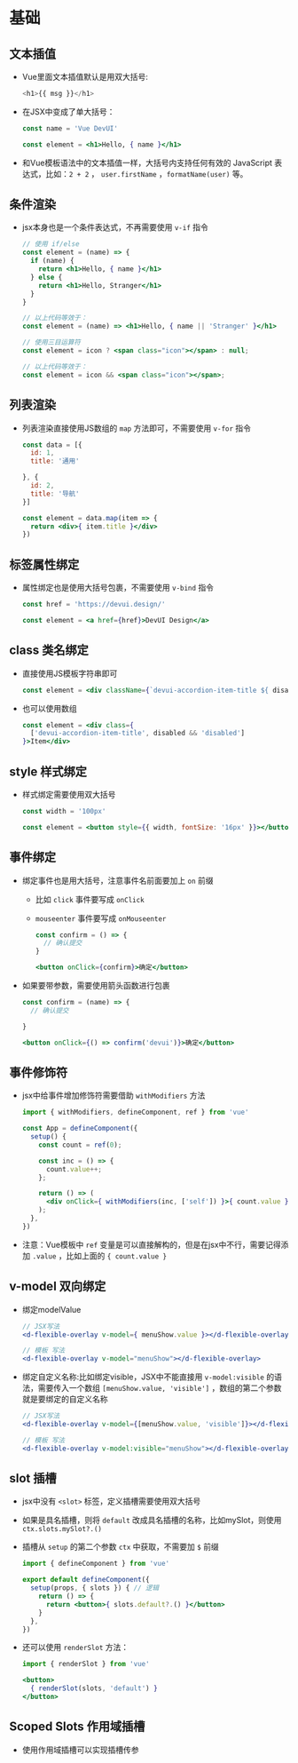 # 基础

## 文本插值

+ Vue里面文本插值默认是用双大括号:

  ```js
  <h1>{{ msg }}</h1>
  ```

+ 在JSX中变成了单大括号：

  ```jsx
  const name = 'Vue DevUI'

  const element = <h1>Hello, { name }</h1>
  ```

+ 和Vue模板语法中的文本插值一样，大括号内支持任何有效的 JavaScript 表达式，比如：`2 + 2` ， `user.firstName` ，`formatName(user)` 等。

## 条件渲染

+ jsx本身也是一个条件表达式，不再需要使用 `v-if` 指令

  ```jsx
  // 使用 if/else
  const element = (name) => {
    if (name) {
      return <h1>Hello, { name }</h1>
    } else {
      return <h1>Hello, Stranger</h1>
    }
  }

  // 以上代码等效于：
  const element = (name) => <h1>Hello, { name || 'Stranger' }</h1>
  ```

  ```jsx
  // 使用三目运算符
  const element = icon ? <span class="icon"></span> : null;

  // 以上代码等效于：
  const element = icon && <span class="icon"></span>;
  ```

## 列表渲染

+ 列表渲染直接使用JS数组的 `map` 方法即可，不需要使用 `v-for` 指令

  ```jsx
  const data = [{
    id: 1,
    title: '通用'

  }, {
    id: 2,
    title: '导航'
  }]

  const element = data.map(item => {
    return <div>{ item.title }</div>
  })
  ```

## 标签属性绑定

+ 属性绑定也是使用大括号包裹，不需要使用 `v-bind` 指令

  ```jsx
  const href = 'https://devui.design/'

  const element = <a href={href}>DevUI Design</a>
  ```

## class 类名绑定

+ 直接使用JS模板字符串即可

  ```jsx
  const element = <div className={`devui-accordion-item-title ${ disabled ? 'disabled' : '' }`}></div>
  ```

+ 也可以使用数组

  ```jsx
  const element = <div class={
    ['devui-accordion-item-title', disabled && 'disabled']
  }>Item</div>
  ```

## style 样式绑定

+ 样式绑定需要使用双大括号

  ```jsx
  const width = '100px'

  const element = <button style={{ width, fontSize: '16px' }}></button>
  ```

## 事件绑定

+ 绑定事件也是用大括号，注意事件名前面要加上 `on` 前缀

  + 比如 `click` 事件要写成 `onClick`
  + `mouseenter` 事件要写成 `onMouseenter`

    ```jsx
    const confirm = () => {
      // 确认提交
    }

    <button onClick={confirm}>确定</button>
    ```

+ 如果要带参数，需要使用箭头函数进行包裹

  ```jsx
  const confirm = (name) => {
    // 确认提交

  }

  <button onClick={() => confirm('devui')}>确定</button>
  ```

## 事件修饰符

+ jsx中给事件增加修饰符需要借助 `withModifiers` 方法

  ```jsx
  import { withModifiers, defineComponent, ref } from 'vue'

  const App = defineComponent({
    setup() {
      const count = ref(0);

      const inc = () => {
        count.value++;
      };

      return () => (
        <div onClick={ withModifiers(inc, ['self']) }>{ count.value }</div>
      );
    },
  })
  ```

+ 注意：Vue模板中 `ref` 变量是可以直接解构的，但是在jsx中不行，需要记得添加 `.value` ，比如上面的 `{ count.value }`

## v-model 双向绑定

+ 绑定modelValue

  ```jsx
  // JSX写法
  <d-flexible-overlay v-model={ menuShow.value }></d-flexible-overlay>

  // 模板 写法
  <d-flexible-overlay v-model="menuShow"></d-flexible-overlay>
  ```

+ 绑定自定义名称:比如绑定visible，JSX中不能直接用 `v-model:visible` 的语法，需要传入一个数组 `[menuShow.value, 'visible']` ，数组的第二个参数就是要绑定的自定义名称

  ```jsx
  // JSX写法
  <d-flexible-overlay v-model={[menuShow.value, 'visible']}></d-flexible-overlay>

  // 模板 写法
  <d-flexible-overlay v-model:visible="menuShow"></d-flexible-overlay>
  ```

## slot 插槽

+ jsx中没有 `<slot>` 标签，定义插槽需要使用双大括号
+ 如果是具名插槽，则将 `default` 改成具名插槽的名称，比如mySlot，则使用 `ctx.slots.mySlot?.()`
+ 插槽从 `setup` 的第二个参数 `ctx` 中获取，不需要加 `$` 前缀

  ```jsx
  import { defineComponent } from 'vue'

  export default defineComponent({
    setup(props, { slots }) { // 逻辑
      return () => {
        return <button>{ slots.default?.() }</button>
      }
    },
  })
  ```

+ 还可以使用 `renderSlot` 方法：

  ```jsx
  import { renderSlot } from 'vue'

  <button>
    { renderSlot(slots, 'default') }
  </button>
  ```

## Scoped Slots 作用域插槽

+ 使用作用域插槽可以实现插槽传参

  ```jsx
  ```

  ```js

  ```
